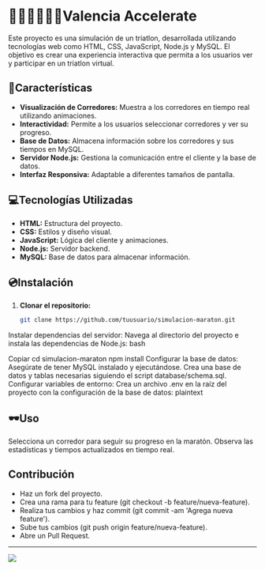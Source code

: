 # 🏃‍♂️🏊‍♀️🚵‍♂️Valencia Accelerate

Este proyecto es una simulación de un triatlon, desarrollada utilizando tecnologías web como HTML, CSS, JavaScript, Node.js y MySQL. El objetivo es crear una experiencia interactiva que permita a los usuarios ver y participar en un triatlon virtual.

## 🔑Características

- **Visualización de Corredores:** Muestra a los corredores en tiempo real utilizando animaciones.
- **Interactividad:** Permite a los usuarios seleccionar corredores y ver su progreso.
- **Base de Datos:** Almacena información sobre los corredores y sus tiempos en MySQL.
- **Servidor Node.js:** Gestiona la comunicación entre el cliente y la base de datos.
- **Interfaz Responsiva:** Adaptable a diferentes tamaños de pantalla.

## 💻Tecnologías Utilizadas

- **HTML:** Estructura del proyecto.
- **CSS:** Estilos y diseño visual.
- **JavaScript:** Lógica del cliente y animaciones.
- **Node.js:** Servidor backend.
- **MySQL:** Base de datos para almacenar información.

## 💿Instalación

1. **Clonar el repositorio:**

   ```bash
   git clone https://github.com/tuusuario/simulacion-maraton.git
Instalar dependencias del servidor: Navega al directorio del proyecto e instala las dependencias de Node.js:
bash

Copiar
cd simulacion-maraton
npm install
Configurar la base de datos:
Asegúrate de tener MySQL instalado y ejecutándose.
Crea una base de datos y tablas necesarias siguiendo el script database/schema.sql.
Configurar variables de entorno: Crea un archivo .env en la raíz del proyecto con la configuración de la base de datos:
plaintext

## 🕶Uso
Selecciona un corredor para seguir su progreso en la maratón.
Observa las estadísticas y tiempos actualizados en tiempo real.

## Contribución
- Haz un fork del proyecto.
- Crea una rama para tu feature (git checkout -b feature/nueva-feature).
- Realiza tus cambios y haz commit (git commit -am 'Agrega nueva feature').
- Sube tus cambios (git push origin feature/nueva-feature).
- Abre un Pull Request.
<hr>
<center></center><img src="https://www.ursus.it/hs-fs/hubfs/Ursus%202022%20-%20Site/Blog/Copertine/Ironman%20e%20Triathlon%20Olimpico%20quali%20differenze%20ci%20sono.jpg?width=960&height=960&name=Ironman%20e%20Triathlon%20Olimpico%20quali%20differenze%20ci%20sono.jpg"></center>
